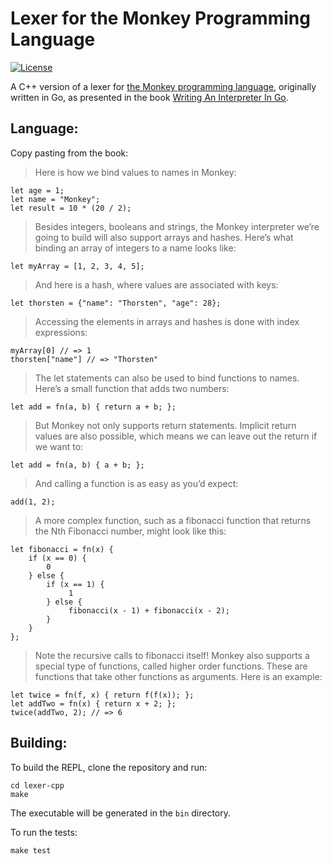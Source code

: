 # Lexer for the Monkey Programming Language

[![License](https://img.shields.io/badge/license-MIT-blue.svg)](https://https://github.com/Melkor-1/lexer-cpp/edit/main/LICENSE)

A C++ version of a lexer for [the Monkey programming language](https://monkeylang.org/), originally written in Go, as presented in the book [Writing An Interpreter In Go](https://interpreterbook.com/).

## Language:

Copy pasting from the book:

> Here is how we bind values to names in Monkey: 
    
    let age = 1; 
    let name = "Monkey"; 
    let result = 10 * (20 / 2);

> Besides integers, booleans and strings, the Monkey interpreter we’re going to build will also support arrays and hashes. Here’s what binding an array of integers to a name looks like: 

    let myArray = [1, 2, 3, 4, 5]; 

> And here is a hash, where values are associated with keys: 

    let thorsten = {"name": "Thorsten", "age": 28}; 

> Accessing the elements in arrays and hashes is done with index expressions: 

    myArray[0] // => 1 
    thorsten["name"] // => "Thorsten" 

> The let statements can also be used to bind functions to names. Here’s a small function that adds two numbers: 

    let add = fn(a, b) { return a + b; };

> But Monkey not only supports return statements. Implicit return values are also possible, which means we can leave out the return if we want to: 

    let add = fn(a, b) { a + b; }; 

> And calling a function is as easy as you’d expect: 

    add(1, 2); 

> A more complex function, such as a fibonacci function that returns the Nth Fibonacci number, might look like this: 

    let fibonacci = fn(x) { 
        if (x == 0) { 
            0
        } else { 
            if (x == 1) {
                 1 
            } else { 
                 fibonacci(x - 1) + fibonacci(x - 2);
            }
        }
    }; 

> Note the recursive calls to fibonacci itself! Monkey also supports a special type of functions, called higher order functions. These are functions that take other functions as arguments. Here is an example:

    let twice = fn(f, x) { return f(f(x)); }; 
    let addTwo = fn(x) { return x + 2; }; 
    twice(addTwo, 2); // => 6

## Building:

To build the REPL, clone the repository and run:

```shell
cd lexer-cpp
make
```

The executable will be generated in the `bin` directory.

To run the tests:

```shell
make test
```


